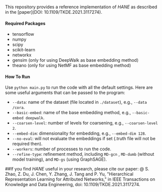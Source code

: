 ###
This repository provides a reference implementation of *HANE* as described in the [paper](DOI: 10.1109/TKDE.2021.3117274). 
#### **Required Packages**
* tensorflow
* numpy
* scipy
* scikit-learn
* networkx
* gensim (only for using DeepWalk as base embedding method)
* theano (only for using NetMF as base embedding method)

#### **How To Run**
Use `python main.py` to run the code with all the default settings. Here are some useful arguments that can be passed to the program:
* `--data`: name of the dataset (file located in `./dataset`), e.g., `--data /cora`.
* `--basic-embed`: name of the base embedding method, e.g., `--basic-embed deepwalk`.
* `--coarsen-level`: number of levels for coarsening, e.g., `--coarsen-level 2`.
* `--embed-dim`: dimensionality for embedding, e.g., `--embed-dim 128`.
* `--no-eval`: will not evaluate the embeddings if set (.truth file will not be required then).
* `--workers`: number of processes to run the code. 
* `--refine-type`: refinement method, including `MD-gcn` , `MD-dumb` (without model training), and `MD-gs` (using GraphSAGE).


##If you find *HANE* useful in your research, please cite our paper:
@ S. Zhao, Z. Du, J. Chen, Y. Zhang, J. Tang and P. Yu, "Hierarchical Representation Learning for Attributed Networks," in IEEE Transactions on Knowledge and Data Engineering, doi: 10.1109/TKDE.2021.3117274.
 